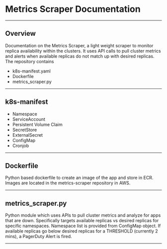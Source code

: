 # Metrics Scraper Documentation

---

## Overview

Documentation on the Metrics Scraper, a light weight scraper to monitor replica availability within the clusters. It uses API calls to pull cluster metrics and alerts when available replicas do not match up with desired replicas. The repository contains

  * k8s-manifest.yaml
  * Dockerfile
  * metrics_scraper.py
---

## k8s-manifest

* Namespace
* ServiceAccount
* Persistent Volume Claim
* SecretStore
* ExternalSecret
* ConfigMap
* Cronjob
   
---

## Dockerfile

Python based dockerfile to create an image of the app and store in ECR. Images are located in the metrics-scraper repository in AWS.

---

## metrics_scraper.py

Python module which uses APIs to pull cluster metrics and analyze for apps that are down. Specifically targets available replicas vs desired replicas for specific namespaces. 
Namespace list is provided from ConfigMap object.
If available replicas go below desired replicas for a THRESHOLD (currently 2 mins), a PagerDuty Alert is fired.

---
